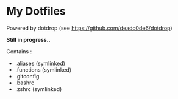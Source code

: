 # My Dotfiles

Powered by dotdrop (see https://github.com/deadc0de6/dotdrop)

**Still in progress..**

Contains :
* .aliases (symlinked)
* .functions (symlinked)
* .gitconfig
* .bashrc
* .zshrc (symlinked)
